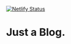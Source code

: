 [![Netlify Status](https://api.netlify.com/api/v1/badges/657a18ea-007d-4d7d-b897-41bb499b9f57/deploy-status)](https://app.netlify.com/sites/bishixiang/deploys)

# Just a Blog.